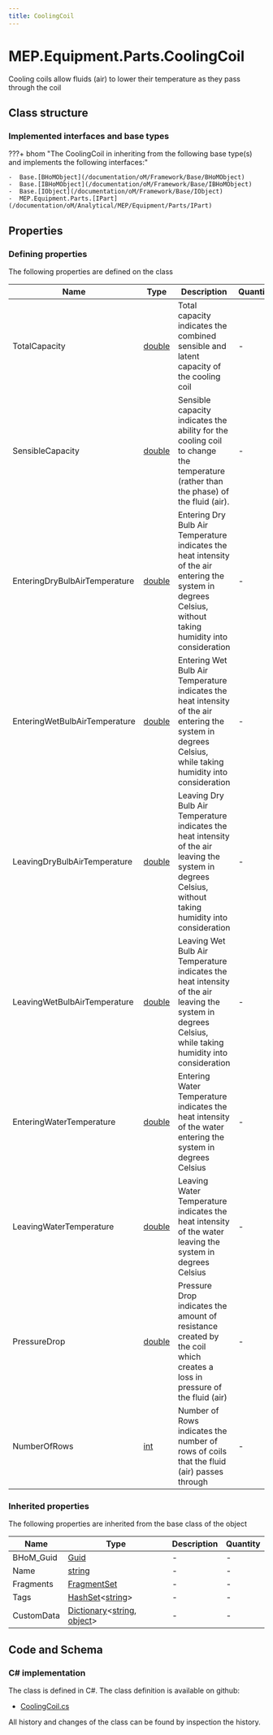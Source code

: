 ```yaml
---
title: CoolingCoil
---
```


# MEP.Equipment.Parts.CoolingCoil

Cooling coils allow fluids (air) to lower their temperature as they pass through the coil

## Class structure

### Implemented interfaces and base types

???+ bhom "The CoolingCoil in inheriting from the following base type(s) and implements the following interfaces:"

    -  Base.[BHoMObject](/documentation/oM/Framework/Base/BHoMObject)
    -  Base.[IBHoMObject](/documentation/oM/Framework/Base/IBHoMObject)
    -  Base.[IObject](/documentation/oM/Framework/Base/IObject)
    -  MEP.Equipment.Parts.[IPart](/documentation/oM/Analytical/MEP/Equipment/Parts/IPart)


## Properties



### Defining properties

The following properties are defined on the class

| Name             | Type             | Description      | Quantity         |
|------------------|------------------|------------------|------------------|
| TotalCapacity | [double](https://learn.microsoft.com/en-us/dotnet/api/System.Double?view=netstandard-2.0) | Total capacity indicates the combined sensible and latent capacity of the cooling coil | - |
| SensibleCapacity | [double](https://learn.microsoft.com/en-us/dotnet/api/System.Double?view=netstandard-2.0) | Sensible capacity indicates the ability for the cooling coil to change the temperature (rather than the phase) of the fluid (air). | - |
| EnteringDryBulbAirTemperature | [double](https://learn.microsoft.com/en-us/dotnet/api/System.Double?view=netstandard-2.0) | Entering Dry Bulb Air Temperature indicates the heat intensity of the air entering the system in degrees Celsius, without taking humidity into consideration | - |
| EnteringWetBulbAirTemperature | [double](https://learn.microsoft.com/en-us/dotnet/api/System.Double?view=netstandard-2.0) | Entering Wet Bulb Air Temperature indicates the heat intensity of the air entering the system in degrees Celsius, while taking humidity into consideration | - |
| LeavingDryBulbAirTemperature | [double](https://learn.microsoft.com/en-us/dotnet/api/System.Double?view=netstandard-2.0) | Leaving Dry Bulb Air Temperature indicates the heat intensity of the air leaving the system in degrees Celsius, without taking humidity into consideration | - |
| LeavingWetBulbAirTemperature | [double](https://learn.microsoft.com/en-us/dotnet/api/System.Double?view=netstandard-2.0) | Leaving Wet Bulb Air Temperature indicates the heat intensity of the air leaving the system in degrees Celsius, while taking humidity into consideration | - |
| EnteringWaterTemperature | [double](https://learn.microsoft.com/en-us/dotnet/api/System.Double?view=netstandard-2.0) | Entering Water Temperature indicates the heat intensity of the water entering the system in degrees Celsius | - |
| LeavingWaterTemperature | [double](https://learn.microsoft.com/en-us/dotnet/api/System.Double?view=netstandard-2.0) | Leaving Water Temperature indicates the heat intensity of the water leaving the system in degrees Celsius | - |
| PressureDrop | [double](https://learn.microsoft.com/en-us/dotnet/api/System.Double?view=netstandard-2.0) | Pressure Drop indicates the amount of resistance created by the coil which creates a loss in pressure of the fluid (air) | - |
| NumberOfRows | [int](https://learn.microsoft.com/en-us/dotnet/api/System.Int32?view=netstandard-2.0) | Number of Rows indicates the number of rows of coils that the fluid (air) passes through | - |


### Inherited properties
The following properties are inherited from the base class of the object

| Name             | Type             | Description      | Quantity         |
|------------------|------------------|------------------|------------------|
| BHoM_Guid | [Guid](https://learn.microsoft.com/en-us/dotnet/api/System.Guid?view=netstandard-2.0) | - | - |
| Name | [string](https://learn.microsoft.com/en-us/dotnet/api/System.String?view=netstandard-2.0) | - | - |
| Fragments | [FragmentSet](/documentation/oM/Framework/Base/FragmentSet) | - | - |
| Tags | [HashSet](https://learn.microsoft.com/en-us/dotnet/api/System.Collections.Generic.HashSet-1?view=netstandard-2.0)&lt;[string](https://learn.microsoft.com/en-us/dotnet/api/System.String?view=netstandard-2.0)&gt; | - | - |
| CustomData | [Dictionary](https://learn.microsoft.com/en-us/dotnet/api/System.Collections.Generic.Dictionary-2?view=netstandard-2.0)&lt;[string](https://learn.microsoft.com/en-us/dotnet/api/System.String?view=netstandard-2.0), [object](https://learn.microsoft.com/en-us/dotnet/api/System.Object?view=netstandard-2.0)&gt; | - | - |


## Code and Schema

### C# implementation

The class is defined in C#. The class definition is available on github:

- [CoolingCoil.cs](https://github.com/BHoM/BHoM/blob/develop/MEP_oM/Equipment\Parts\CoolingCoil.cs)

All history and changes of the class can be found by inspection the history.
